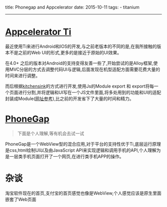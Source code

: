 title: Phonegap and Appcelerator
date: 2015-10-11
tags: 
    - titanium

---

# [Appcelerator Ti](http://www.appcelerator.com/)

<!--more--> 

最近使用Ti来进行Android和IOS的开发,与之前老版本的不同的是,在我所接触的版本不是之前的Web UI的形式,更多的是接近于原始的UI效果。

在4.0+ 之后的版本对Android的支持变得友善一些了,开始尝试的是Alloy框架,使用MVC分层的方式去调整代码UI与逻辑,后面发现在机型适配方面需要花费大量的时间来进行调整。

而后根据[kitchensink](https://github.com/appcelerator/KitchenSink)的方式进行开发,使用Js的Module export 和 export将每一个页面进行分割,并将逻辑和UI写在一个JS文件里面,将多处用到的功能和UI的适配封装成Module([网址参考](http://gitt.io/)),比之前的开发省下了大量的时间和精力。

 

# [PhoneGap](http://phonegap.com/)

> 下面是个人理解,等有机会去试一试

PhoneGap是一个WebView型的混合应用,对于平台的支持性优于Ti,底层运行原理是css,html绘制UI以及由JavaScript API来实现逻辑和调用手机的API,个人理解为是一层类手机页面打开了一个网页,在进行类手机APP的操作。


# 杂谈
淘宝软件现在的首页,支付宝的首页感觉也像是WebView,个人感觉应该是原生里面嵌套了Web页面

